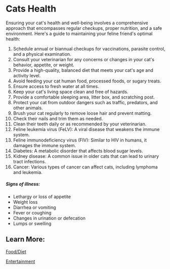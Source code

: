 # Cats Health 

Ensuring your cat's health and well-being involves a comprehensive approach that encompasses regular checkups, proper nutrition, and a safe environment. Here's a guide to maintaining your feline friend's optimal health: 

1. Schedule annual or biannual checkups for vaccinations, parasite control, and a physical examination.   
2. Consult your veterinarian for any concerns or changes in your cat's behavior, appetite, or weight.   
3. Provide a high-quality, balanced diet that meets your cat's age and activity level.   
4. Avoid feeding your cat human food, processed foods, or sugary treats.   
5. Ensure access to fresh water at all times.  
6. Keep your cat's living space clean and free of hazards.   
7. Provide a comfortable sleeping area, litter box, and scratching post.   
8. Protect your cat from outdoor dangers such as traffic, predators, and other animals.   
9. Brush your cat regularly to remove loose hair and prevent matting.  
10. Check their nails and trim them as needed.  
11. Clean their teeth daily or as recommended by your veterinarian.   
12. Feline leukemia virus (FeLV): A viral disease that weakens the immune system.   
13. Feline immunodeficiency virus (FIV): Similar to HIV in humans, it damages the immune system.   
14. Diabetes: A metabolic disorder that affects blood sugar levels.   
15. Kidney disease: A common issue in older cats that can lead to urinary tract infections.   
16. Cancer: Various types of cancer can affect cats, including lymphoma and leukemia.
   
##### Signs of illness: 
* Lethargy or loss of appetite
* Weight loss
* Diarrhea or vomiting
* Fever or coughing
* Changes in urination or defecation
* Lumps or swelling 

## Learn More:
[Food/Diet](Care/diet.md)

[Entertainment](Care/diet.md)
